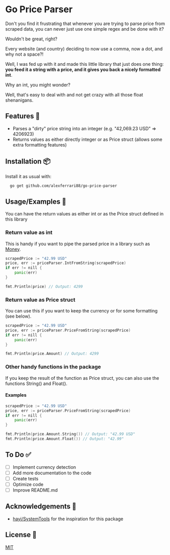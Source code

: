# Go Price Parser

Don't you find it frustrating that whenever you are trying to parse price from scraped data, you can never just use one simple regex and be done with it?

Wouldn't be great, right?

Every website (and country) deciding to now use a comma, now a dot, and why not a space?!

Well, I was fed up with it and made this little library that just does one thing: **you feed it a string with a price, and it gives you back a nicely formatted int**.

Why an int, you might wonder?

Well, that's easy to deal with and not get crazy with all those float shenanigans.

## Features 🚀

- Parses a "dirty" price string into an integer (e.g. "42,069.23 USD" => 4206923)
- Returns values as either directly integer or as Price struct (allows some extra formatting features)

## Installation 📦

Install it as usual with:

```bash
  go get github.com/alexferrari88/go-price-parser
```

## Usage/Examples 🔧

You can have the return values as either int or as the Price struct defined in this library

### Return value as int

This is handy if you want to pipe the parsed price in a library such as [Money](https://github.com/Rhymond/go-money).

```go
scrapedPrice := "42.99 USD"
price, err := priceParser.IntFromString(scrapedPrice)
if err != nill {
    panic(err)
}

fmt.Println(price) // Output: 4299
```

### Return value as Price struct

You can use this if you want to keep the currency or for some formatting (see below).

```go
scrapedPrice := "42.99 USD"
price, err := priceParser.PriceFromString(scrapedPrice)
if err != nill {
    panic(err)
}

fmt.Println(price.Amount) // Output: 4299
```

### Other handy functions in the package

If you keep the result of the function as Price struct, you can also use the functions String() and Float().

#### Examples

```go
scrapedPrice := "42.99 USD"
price, err := priceParser.PriceFromString(scrapedPrice)
if err != nill {
    panic(err)
}

fmt.Println(price.Amount.String()) // Output: "42.99 USD"
fmt.Println(price.Amount.Float()) // Output: "42.99"
```

## To Do ✅

- [ ] Implement currency detection
- [ ] Add more documentation to the code
- [ ] Create tests
- [ ] Optimize code
- [ ] Improve README.md

## Acknowledgements 🤗

- [hayj/SystemTools](https://github.com/hayj/SystemTools) for the inspiration for this package

## License 📝

[MIT](https://choosealicense.com/licenses/mit/)
